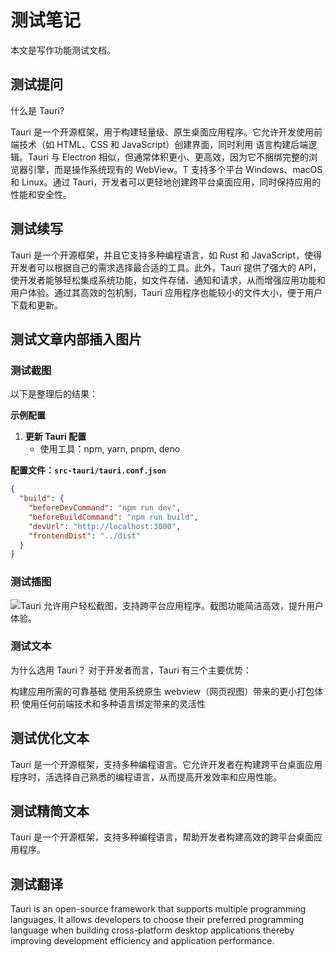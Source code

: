 # 测试笔记

本文是写作功能测试文档。

## 测试提问

什么是 Tauri?

Tauri 是一个开源框架，用于构建轻量级、原生桌面应用程序。它允许开发使用前端技术（如 HTML、CSS 和 JavaScript）创建界面，同时利用 语言构建后端逻辑。Tauri 与 Electron 相似，但通常体积更小、更高效，因为它不捆绑完整的浏览器引擎，而是操作系统现有的 WebView。T 支持多个平台 Windows、macOS 和 Linux。通过 Tauri，开发者可以更轻地创建跨平台桌面应用，同时保持应用的性能和安全性。

## 测试续写

Tauri 是一个开源框架，并且它支持多种编程语言，如 Rust 和 JavaScript，使得开发者可以根据自己的需求选择最合适的工具。此外，Tauri 提供了强大的 API，使开发者能够轻松集成系统功能，如文件存储、通知和请求，从而增强应用功能和用户体验。通过其高效的包机制，Tauri 应用程序也能较小的文件大小，便于用户下载和更新。

## 测试文章内部插入图片

### 测试截图

以下是整理后的结果：

**示例配置**

1. **更新 Tauri 配置**
   - 使用工具：npm, yarn, pnpm, deno

**配置文件：`src-tauri/tauri.conf.json`**

```json
{
  "build": {
    "beforeDevCommand": "npm run dev",
    "beforeBuildCommand": "npm run build",
    "devUrl": "http://localhost:3000",
    "frontendDist": "../dist"
  }
}
```

### 测试插图

![Tauri 允许用户轻松截图，支持跨平台应用程序。截图功能简洁高效，提升用户体验。](https://fastly.jsdelivr.net/gh/codexu/note-gen-image-sync@main/f2e8aeb7-651a-4729-a916-5c39be51d37a.png)

### 测试文本

为什么选用 Tauri？
对于开发者而言，Tauri 有三个主要优势：

构建应用所需的可靠基础
使用系统原生 webview（网页视图）带来的更小打包体积
使用任何前端技术和多种语言绑定带来的灵活性

## 测试优化文本

Tauri 是一个开源框架，支持多种编程语言。它允许开发者在构建跨平台桌面应用程序时，活选择自己熟悉的编程语言，从而提高开发效率和应用性能。

## 测试精简文本

Tauri 是一个开源框架，支持多种编程语言，帮助开发者构建高效的跨平台桌面应用程序。

## 测试翻译

Tauri is an open-source framework that supports multiple programming languages. It allows developers to choose their preferred programming language when building cross-platform desktop applications thereby improving development efficiency and application performance.

